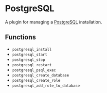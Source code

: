 # PostgreSQL

A plugin for managing a [PostgreSQL](https://www.postgresql.org) installation.

## Functions

- `postgresql_install`
- `postgresql_start`
- `postgresql_stop`
- `postgresql_restart`
- `postgresql_psql_exec`
- `postgresql_create_database`
- `postgresql_create_role`
- `postgresql_add_role_to_database`
